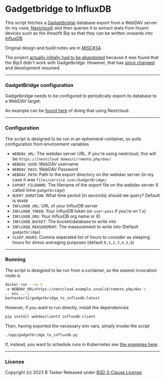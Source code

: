 # Gadgetbridge to InfluxDB

This script fetches a [Gadgetbridge](https://www.gadgetbridge.org/) database export from a WebDAV server (in my case, [Nextcloud](https://nextcloud.com/)) and then queries it to extract stats from Huami devices such as the Amazfit Bip so that they can be written onwards into [InfluxDB](https://github.com/influxdata/influxdb).

Original design and build notes are in [MISC#34](https://projects.bentasker.co.uk/gils_projects/issue/jira-projects/MISC/34.html).

The project [actually initially had to be abandoned](https://www.bentasker.co.uk/posts/blog/software-development/extracting-data-from-zepp-app-for-local-storage-in-influxdb.html#gadgetbridge_implementation) because it was found that the Bip3 didn't work with Gadgetbridge. However, that has [since changed](https://projects.bentasker.co.uk/gils_projects/issue/jira-projects/MISC/34.html#comment5397) and development resumed.


----

### GadgetBridge configuration

Gadgetbridge needs to be configured to periodically export its database to a WebDAV target. 

An example can be [found here](https://www.bentasker.co.uk/posts/blog/software-development/linking-a-bip3-smartwatch-with-gadgetbridge-to-write-stats-to-influxdb.html#phone_config) of doing that using Nextcloud.

----

### Configuration

The script is designed to be run in an ephemeral container, so pulls configuration from environment variables

- `WEBDAV_URL`: The webdav server URL. If you're using nextcloud, this will be `https://[nextcloud domain]/remote.php/dav/`
- `WEBDAV_USER`: WebDAV username
- `WEBDAV_PASS`: WebDAV Password
- `WEBDAV_PATH`: Path to the export directory on the webdav server (in my case it was `files/service_user/GadgetBridge/`
- `EXPORT_FILENAME`: The filename of the export file on the webdav server (I called mine `gadgetbridge`)
- `QUERY_DURATION`: What time period (in seconds) should we query? Default is `86400`
- `INFLUXDB_URL`: URL of your InfluxDB server
- `INFLUXDB_TOKEN`: Your influxDB token (or `user:pass` if you're on 1.x)
- `INFLUXDB_ORG`: Your InfluxDB org name or ID
- `INFLUXDB_BUCKET`: The bucket/database to write into
- `INFLUXDB_MEASUREMENT`: The measurement to write into (Default `gadgetbridge`)
- `SLEEP_HOURS`: Comma seperated list of hours to consider as sleeping hours for stress averaging purposes (default `0,1,2,3,4,5,6`)


----

### Running

The script is designed to be run from a container, so the easiest invocation route is
```sh 
docker run --rm \
-e WEBDAV_URL=https://nextcloud.example.invalid/remote.php/dav \
.. etc .. \
bentasker12/gadgetbridge_to_influxdb:latest
```

However, if you want to run directly, install the dependencies
```sh 
pip install webdavclient3 influxdb-client
```

Then, having exported the necessary env vars, simply invoke the script
```sh 
./app/gadgetbridge_to_influxdb.py
```

If, instead, you want to schedule runs in Kubernetes see [the examples here](https://www.bentasker.co.uk/posts/blog/software-development/linking-a-bip3-smartwatch-with-gadgetbridge-to-write-stats-to-influxdb.html#invocation).

----

### License

Copyright (c) 2023 B Tasker
Released under [BSD 3-Clause License](https://www.bentasker.co.uk/pages/licenses/bsd-3-clause.html)
